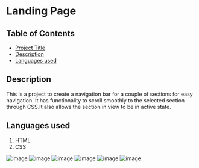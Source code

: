# Landing Page

## Table of Contents

* [Project Title](Landing-Page-Project)
* [Description](#description)
* [Languages used](#languages-used)



## Description
   This is a project to create a navigation bar for a couple of sections for easy navigation. It has functionality to scroll smoothly to the selected section through CSS.It also allows the section in view to be in active state.
## Languages used
   1. HTML
   2. CSS
  

![image](https://user-images.githubusercontent.com/23035085/168445453-8398ffc0-ac0d-48b5-82ca-79add4051b93.png)
![image](https://user-images.githubusercontent.com/23035085/168445472-f377f47e-07e2-4d63-8c63-3df4ec85ab83.png)
![image](https://user-images.githubusercontent.com/23035085/168445482-b2e24cd6-7290-4c58-a10e-ab70f1fadde4.png)
![image](https://user-images.githubusercontent.com/23035085/168445487-4f318e65-71b6-4620-821d-e70b9f46d295.png)
![image](https://user-images.githubusercontent.com/23035085/168445495-04ed22ef-0729-4f37-a986-be5d5fcda899.png)
![image](https://user-images.githubusercontent.com/23035085/168445505-1c3bab9a-61e3-4f58-8259-1b4d44f0094a.png)
